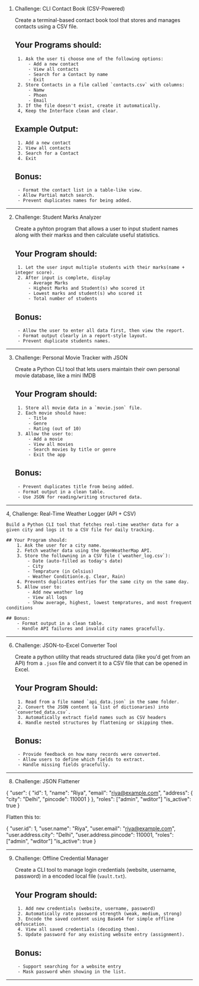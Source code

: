 1. Challenge: CLI Contact Book (CSV-Powered)

    Create a terminal-based contact book tool that stores and manages contacts using a CSV file.

    ## Your Programs should:
        1. Ask the user ti choose one of the following options:
            - Add a new contact
            - View all contacts
            - Search for a Contact by name
            - Exit
        2. Store Contacts in a file called `contacts.csv` with columns:
            - Namw
            - Phoen
            - Email
        3. If the file doesn't exist, create it automatically.
        4, Keep the Interface clean and clear.

    ## Example Output:
        1. Add a new contact
        2. View all contacts
        3. Search for a Contact 
        4. Exit

    ## Bonus:
        - Format the contact list in a table-like view.
        - Allow Partial match search.
        - Prevent duplicates names for being added.

---------------------------------------------------------------------------------------------------
2. Challenge: Student Marks Analyzer

    Create a pyhton program that allows a user to input student names along with their markss and then calculate useful statistics.

    ## Your Program should:
        1. Let the user input multiple students with their marks(name + integer score).
        2. After input is complete, display
            - Average Marks
            - Highest Marks and Student(s) who scored it
            - Lowest marks and student(s) who scored it
            - Total number of students

    ## Bonus:
        - Allow the user to enter all data first, then view the report.
        - Format output clearly in a report-style layout.
        - Prevent duplicate students names.

---------------------------------------------------------------------------------------------------
3. Challenge: Personal Movie Tracker with JSON

    Create a Python CLI tool that lets users maintain their own personal movie database, like a mini IMDB

    ## Your Program should:
        1. Store all movie data in a `movie.json` file.
        2. Each movie should have:
            - Title
            - Genre
            - Rating (out of 10)
        3. Allow the user to:
            - Add a movie
            - View all movies
            - Search movies by title or genre
            - Exit the app
    
    ## Bonus:
        - Prevent duplicates title from being added.
        - Format output in a clean table.
        - Use JSON for reading/writing structured data.

---------------------------------------------------------------------------------------------------
4, Challenge: Real-Time Weather Logger (API + CSV)

    Build a Python CLI tool that fetches real-time weather data for a given city and logs it to a CSV file for daily tracking.

    ## Your Program should:
        1. Ask the user for a city name.
        2. Fetch weather data using the OpenWeatherMap API.
        3. Store the followning in a CSV file (`weather_log.csv`):
            - Date (auto-filled as today's date)
            - City
            - Temprature (in Celsius)
            - Weather Condition(e.g. Clear, Rain)
        4. Prevents duplicates entries for the same city on the same day.
        5. Allow user to:
            - Add new weather log
            - View all logs
            - Show average, highest, lowest tempratures, and most frequent conditions

    ## Bonus:
        - Format output in a clean table.
        - Handle API failures and invalid city names gracefully.

---------------------------------------------------------------------------------------------------
6. Challenge: JSON-to-Excel Converter Tool

    Create a python utility that reads structured data (like you'd get from an API) from a `.json` file
    and convert it to a CSV file that can be opened in Excel.

    ## Your Program Should:
        1. Read from a file named `api_data.json` in the same folder.
        2. Convert the JSON content (a list of dictionaries) into `converted_data.csv`.
        3. Automatically extract field names such as CSV headers
        4. Handle nested structures by flattening or skipping them.

    ## Bonus:
        - Provide feedback on how many records were converted.
        - Allow users to define which fields to extract.
        - Handle missing fields gracefully.

---------------------------------------------------------------------------------------------------
8. Challenge: JSON Flattener

{
    "user": {
        "id": 1,
        "name": "Riya",
        "email": "riya@example.com",
        "address": {
            "city": "Delhi",
            "pincode": 110001
        }
    },
    "roles": ["admin", "wditor"]
    "is_active": true
}

Flatten this to:

{
    "user.id": 1,
    "user.name": "Riya",
    "user.email": "riya@example.com",
    "user.address.city": "Delhi",
    "user.address.pincode": 110001,
    "roles": ["admin", "wditor"]
    "is_active": true
}

---------------------------------------------------------------------------------------------------
9. Challenge: Offline Credential Manager

    Create a CLI tool to manage login credentials (website, username, password) in a encoded local file (`vault.txt`).

    ## Your Program should:
        1. Add new credentials (website, username, password)
        2. Automatically rate password strength (weak, medium, strong)
        3. Encode the saved content using Base64 for simple offline obfuscation.
        4. View all saved credentials (decoding them).
        5. Update password for any existing website entry (assignment).

    ## Bonus:
        - Support searching for a website entry
        - Mask password when showing in the list.

---------------------------------------------------------------------------------------------------